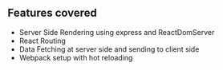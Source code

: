 ## Features covered

- Server Side Rendering using express and ReactDomServer
- React Routing
- Data Fetching at server side and sending to client side
- Webpack setup with hot reloading
